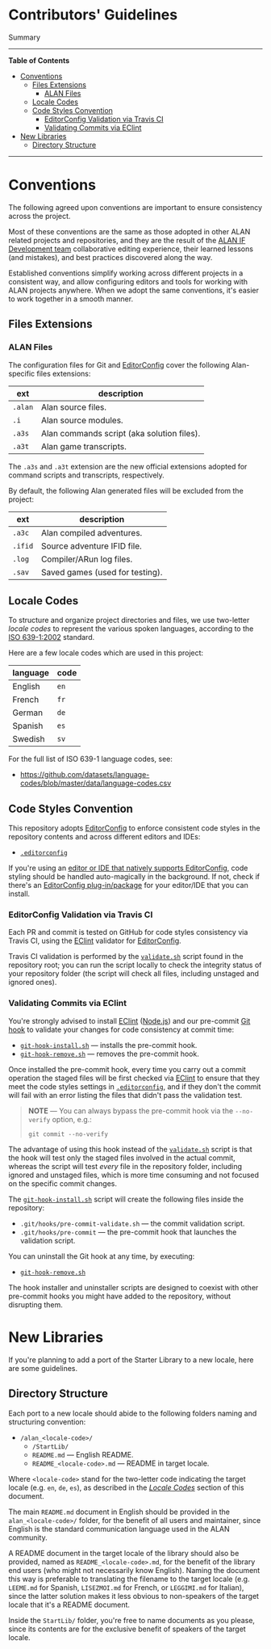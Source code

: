 # Contributors' Guidelines

Summary


-----

**Table of Contents**

<!-- MarkdownTOC autolink="true" bracket="round" autoanchor="false" lowercase="only_ascii" uri_encoding="true" levels="1,2,3" -->

- [Conventions](#conventions)
    - [Files Extensions](#files-extensions)
        - [ALAN Files](#alan-files)
    - [Locale Codes](#locale-codes)
    - [Code Styles Convention](#code-styles-convention)
        - [EditorConfig Validation via Travis CI](#editorconfig-validation-via-travis-ci)
        - [Validating Commits via EClint](#validating-commits-via-eclint)
- [New Libraries](#new-libraries)
    - [Directory Structure](#directory-structure)

<!-- /MarkdownTOC -->

-----

# Conventions

The following agreed upon conventions are important to ensure consistency across the project.

Most of these conventions are the same as those adopted in other ALAN related projects and repositories, and they are the result of the [ALAN IF Development team] collaborative editing experience, their learned lessons (and mistakes), and best practices discovered along the way.

Established conventions simplify working across different projects in a consistent way, and allow configuring editors and tools for working with ALAN projects anywhere.
When we adopt the same conventions, it's easier to work together in a smooth manner.

## Files Extensions

### ALAN Files

The configuration files for Git and [EditorConfig] cover the following Alan-specific files extensions:

|   ext   |                description                 |
|---------|--------------------------------------------|
| `.alan` | Alan source files.                         |
| `.i`    | Alan source modules.                       |
| `.a3s`  | Alan commands script (aka solution files). |
| `.a3t`  | Alan game transcripts.                     |

The `.a3s` and `.a3t` extension are the new official extensions adopted for command scripts and transcripts, respectively.

By default, the following Alan generated files will be excluded from the project:

|   ext   |           description           |
|---------|---------------------------------|
| `.a3c`  | Alan compiled adventures.       |
| `.ifid` | Source adventure IFID file.     |
| `.log`  | Compiler/ARun log files.        |
| `.sav`  | Saved games (used for testing). |


## Locale Codes

To structure and organize project directories and files, we use two-letter _locale codes_ to represent the various spoken languages, according to the [ISO 639-1:2002] standard.

Here are a few locale codes which are used in this project:

| language | code |
|----------|------|
| English  | `en` |
| French   | `fr` |
| German   | `de` |
| Spanish  | `es` |
| Swedish  | `sv` |

For the full list of ISO 639-1 language codes, see:

- https://github.com/datasets/language-codes/blob/master/data/language-codes.csv


## Code Styles Convention

This repository adopts [EditorConfig] to enforce consistent code styles in the repository contents and across different editors and IDEs:

- [`.editorconfig`][.editorconfig]

If you're using an [editor or IDE that natively supports EditorConfig], code styling should be handled auto-magically in the background.
If not, check if there's an [EditorConfig plug-in/package] for your editor/IDE that you can install.

### EditorConfig Validation via Travis CI

Each PR and commit is tested on GitHub for code styles consistency via Travis CI, using the [EClint] validator for [EditorConfig].

Travis CI validation is performed by the [`validate.sh`][validate.sh] script found in the repository root; you can run the script locally to check the integrity status of your repository folder (the script will check all files, including unstaged and ignored ones).

### Validating Commits via EClint

You're strongly advised to install [EClint] ([Node.js]) and our pre-commit [Git hook] to validate your changes for code consistency at commit time:

- [`git-hook-install.sh`][git-hook-install.sh] — installs the pre-commit hook.
- [`git-hook-remove.sh`][git-hook-remove.sh] — removes the pre-commit hook.

Once installed the pre-commit hook, every time you carry out a commit operation the staged files will be first checked via [EClint] to ensure that they meet the code styles settings in [`.editorconfig`][.editorconfig], and if they don't the commit will fail with an error listing the files that didn't pass the validation test.

> **NOTE** — You can always bypass the pre-commit hook via the `--no-verify` option, e.g.:
>
> ```
> git commit --no-verify
> ```

The advantage of using this hook instead of the [`validate.sh`][validate.sh] script is that the hook will test only the staged files involved in the actual commit, whereas the script will test _every_ file in the repository folder, including ignored and unstaged files, which is more time consuming and not focused on the specific commit changes.

The [`git-hook-install.sh`][git-hook-install.sh] script will create the following files inside the repository:

- `.git/hooks/pre-commit-validate.sh` — the commit validation script.
- `.git/hooks/pre-commit` — the pre-commit hook that launches the validation script.

You can uninstall the Git hook at any time, by executing:

- [`git-hook-remove.sh`][git-hook-remove.sh]

The hook installer and uninstaller scripts are designed to coexist with other pre-commit hooks you might have added to the repository, without disrupting them.


# New Libraries

If you're planning to add a port of the Starter Library to a new locale, here are some guidelines.

## Directory Structure

Each port to a new locale should abide to the following folders naming and structuring convention:

- `/alan_<locale-code>/`
    + `/StartLib/`
    + `README.md` — English README.
    + `README_<locale-code>.md` — README in target locale.

Where `<locale-code>` stand for the two-letter code indicating the target locale (e.g. `en`, `de`, `es`), as described in the _[Locale Codes]_ section of this document.

The main `README.md` document in English should be provided in the `alan_<locale-code>/` folder, for the benefit of all users and maintainer, since English is the standard communication language used in the ALAN community.

A README document in the target locale of the library should also be provided, named as `README_<locale-code>.md`, for the benefit of the library end users (who might not necessarily know English).
Naming the document this way is preferable to translating the filename to the target locale (e.g. `LEEME.md` for Spanish, `LISEZMOI.md` for French, or `LEGGIMI.md` for Italian), since the latter solution makes it less obvious to non-speakers of the target locale that it's a README document.

Inside the `StartLib/` folder, you're free to name documents as you please, since its contents are for the exclusive benefit of speakers of the target locale.


<!-----------------------------------------------------------------------------
                               REFERENCE LINKS
------------------------------------------------------------------------------>

[Git hook]: https://git-scm.com/book/en/v2/Customizing-Git-Git-Hooks "Learn more about Git hooks"

<!-- standards -->

[ISO 639-1:2002]: https://en.wikipedia.org/wiki/ISO_639-1 "Wikipedia » ISO 639-1"

<!-- tools and services -->

[EClint]: https://www.npmjs.com/package/eclint "EClint page at NPM"
[EditorConfig]: https://editorconfig.org "Learn more about EditorConfig on its official website"
[Node.js]: https://nodejs.org "Visit Node.js website"

[editor or IDE that natively supports EditorConfig]: https://editorconfig.org/#pre-installed "Check if your editor/IDE supports EditorConfig"
[EditorConfig plug-in/package]: https://editorconfig.org/#download "List of EditorConfig plug-ins for various editors and IDEs"

<!-- repo links -->

[Issues]: https://github.com/alan-if/alan-i18n/issues "View the current repository Issues or submit a new Issue"
[Discussions]: https://github.com/alan-if/alan-i18n/discussions "Visit the Discussions area of ALAN i18n"

<!-- project files -->

[.editorconfig]: ./.editorconfig "View EditorConfig settings"
[git-hook-install.sh]: ./git-hook-install.sh "View Git hook installer script"
[git-hook-remove.sh]: ./git-hook-remove.sh "View Git hook uninstaller script"
[validate.sh]: ./validate.sh "View source script for code style validation"

<!-- XRefs -->

[Locale Codes]: #locale-codes "Jump to 'Locale Codes' section"

<!-- people and orgs -->

[ALAN IF Development team]: https://github.com/alan-if "View the ALAN IF Development team GitHub profile"

<!-- EOF -->
